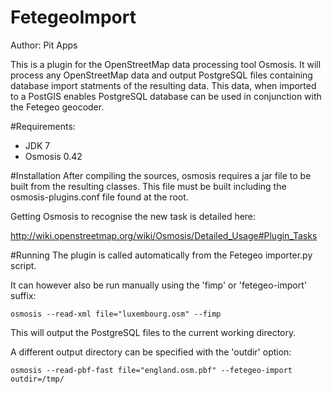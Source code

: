 FetegeoImport
=============
Author: Pit Apps

This is a plugin for the OpenStreetMap data processing tool Osmosis.
It will process any OpenStreetMap data and output PostgreSQL files containing database import statments of the resulting data.
This data, when imported to a PostGIS enables PostgreSQL database can be used in conjunction with the Fetegeo geocoder.

#Requirements:
 - JDK 7
 - Osmosis 0.42

#Installation
After compiling the sources, osmosis requires a jar file to be built from the resulting classes.
This file must be built including the osmosis-plugins.conf file found at the root.

Getting Osmosis to recognise the new task is detailed here:

http://wiki.openstreetmap.org/wiki/Osmosis/Detailed_Usage#Plugin_Tasks

#Running
The plugin is called automatically from the Fetegeo importer.py script.

It can however also be run manually using the 'fimp' or 'fetegeo-import' suffix:

```
osmosis --read-xml file="luxembourg.osm" --fimp
```

This will output the PostgreSQL files to the current working directory.

A different output directory can be specified with the 'outdir' option:

```
osmosis --read-pbf-fast file="england.osm.pbf" --fetegeo-import outdir=/tmp/
```
